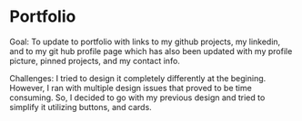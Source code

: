 # Portfolio


Goal:
To update to portfolio with links to my github projects, my linkedin, and to my git hub profile page which has also been updated with my profile picture, pinned projects, and my contact info. 

Challenges:
I tried to design it completely differently at the begining. However, I ran with multiple design issues that proved to be time consuming. So, I decided to go with my previous design and tried to simplify it utilizing buttons, and cards.




